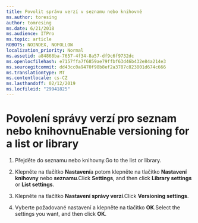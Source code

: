 ```yaml
---
title: Povolit správu verzí v seznamu nebo knihovně
ms.author: toresing
author: tomresing
ms.date: 6/21/2018
ms.audience: ITPro
ms.topic: article
ROBOTS: NOINDEX, NOFOLLOW
localization_priority: Normal
ms.assetid: a84868ba-7657-4f34-8a57-df9c6f9732dc
ms.openlocfilehash: e7157ffa7f6859ae79ffbf63d46b432e84a214e3
ms.sourcegitcommit: dd43cc0a9470f98b8ef2a3787c823801d674c666
ms.translationtype: MT
ms.contentlocale: cs-CZ
ms.lasthandoff: 02/12/2019
ms.locfileid: "29941825"
---
```

# <a name="enable-versioning-for-a-list-or-library"></a><span data-ttu-id="b98b3-102">Povolení správy verzí pro seznam nebo knihovnu</span><span class="sxs-lookup"><span data-stu-id="b98b3-102">Enable versioning for a list or library</span></span>

1. <span data-ttu-id="b98b3-103">Přejděte do seznamu nebo knihovny.</span><span class="sxs-lookup"><span data-stu-id="b98b3-103">Go to the list or library.</span></span>
    
2. <span data-ttu-id="b98b3-104">Klepněte na tlačítko **Nastavení**a potom klepněte na tlačítko **Nastavení knihovny** nebo **seznamu**.</span><span class="sxs-lookup"><span data-stu-id="b98b3-104">Click **Settings**, and then click **Library settings** or **List settings**.</span></span>
    
3. <span data-ttu-id="b98b3-105">Klepněte na tlačítko **Nastavení správy verzí**.</span><span class="sxs-lookup"><span data-stu-id="b98b3-105">Click **Versioning settings**.</span></span>
    
4. <span data-ttu-id="b98b3-106">Vyberte požadované nastavení a klepněte na tlačítko **OK**.</span><span class="sxs-lookup"><span data-stu-id="b98b3-106">Select the settings you want, and then click **OK**.</span></span>
    

